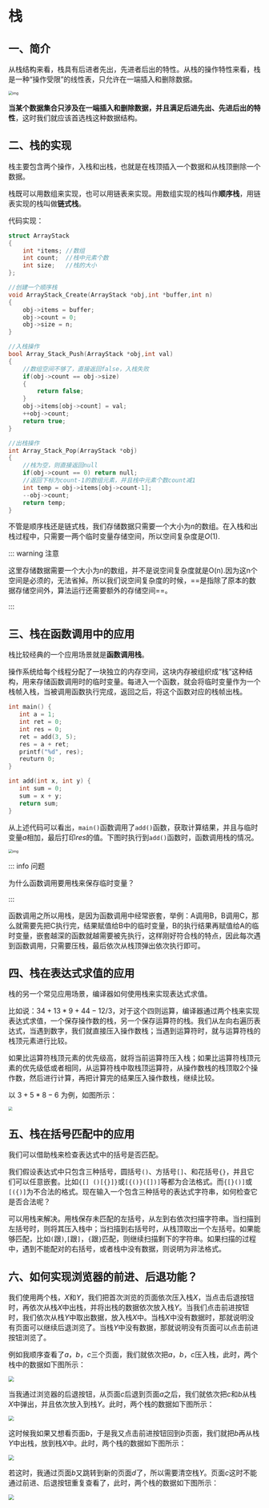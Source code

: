 # 栈
## 一、简介

从栈结构来看，栈具有后进者先出，先进者后出的特性。从栈的操作特性来看，栈是一种“操作受限”的线性表，只允许在一端插入和删除数据。

<img src="https://hyh1370039199-1313349927.cos.ap-chengdu.myqcloud.com/img/202303031430932.jpeg" alt="img" style="zoom:50%;" />

**当某个数据集合只涉及在一端插入和删除数据，并且满足后进先出、先进后出的特性**，这时我们就应该首选栈这种数据结构。

## 二、栈的实现

栈主要包含两个操作，入栈和出栈，也就是在栈顶插入一个数据和从栈顶删除一个数据。

栈既可以用数组来实现，也可以用链表来实现。用数组实现的栈叫作**顺序栈**，用链表实现的栈叫做**链式栈**。

代码实现：

```c
struct ArrayStack
{
	int *items; //数组
	int count;  //栈中元素个数
    int size;   //栈的大小
};

//创建一个顺序栈
void ArrayStack_Create(ArrayStack *obj,int *buffer,int n)
{
    obj->items = buffer;
    obj->count = 0;
    obj->size = n;
}

//入栈操作
bool Array_Stack_Push(ArrayStack *obj,int val)
{
    //数组空间不够了，直接返回false，入栈失败
    if(obj->count == obj->size)
    {
        return false;
	}
    obj->items[obj->count] = val;
    ++obj->count;
    return true;
}

//出栈操作
int Array_Stack_Pop(ArrayStack *obj)
{
    //栈为空，则直接返回null
    if(obj->count == 0) return null;
    //返回下标为count-1的数组元素，并且栈中元素个数count减1
    int temp = obj->items[obj->count-1];
    --obj->count;
    return temp;
}
```

不管是顺序栈还是链式栈，我们存储数据只需要一个大小为$n$的数组。在入栈和出栈过程中，只需要一两个临时变量存储空间，所以空间复杂度是$O(1)$.

::: warning 注意

这里存储数据需要一个大小为$n$的数组，并不是说空间复杂度就是O(n).因为这n个空间是必须的，无法省掉。所以我们说空间复杂度的时候，==是指除了原本的数据存储空间外，算法运行还需要额外的存储空间==。

::: 

## 三、栈在函数调用中的应用

栈比较经典的一个应用场景就是**函数调用栈**。

操作系统给每个线程分配了一块独立的内存空间，这块内存被组织成“栈”这种结构，用来存储函数调用时的临时变量。每进入一个函数，就会将临时变量作为一个栈帧入栈，当被调用函数执行完成，返回之后，将这个函数对应的栈帧出栈。

```c
int main() {
   int a = 1; 
   int ret = 0;
   int res = 0;
   ret = add(3, 5);
   res = a + ret;
   printf("%d", res);
   reuturn 0;
}

int add(int x, int y) {
   int sum = 0;
   sum = x + y;
   return sum;
}
```

从上述代码可以看出，`main()`函数调用了`add()`函数，获取计算结果，并且与临时变量$a$相加，最后打印$res$的值。下图时执行到`add()`函数时，函数调用栈的情况。

<img src="https://hyh1370039199-1313349927.cos.ap-chengdu.myqcloud.com/img/202303031654620.jpeg" alt="img" style="zoom:50%;" />

::: info 问题

为什么函数调用要用栈来保存临时变量？

::: 

函数调用之所以用栈，是因为函数调用中经常嵌套，举例：A调用B，B调用C，那么就需要先把C执行完，结果赋值给B中的临时变量，B的执行结果再赋值给A的临时变量，嵌套越深的函数就越需要被先执行，这样刚好符合栈的特点，因此每次遇到函数调用，只需要压栈，最后依次从栈顶弹出依次执行即可。

## 四、栈在表达式求值的应用

栈的另一个常见应用场景，编译器如何使用栈来实现表达式求值。

比如说：$34+13*9+44-12/3$，对于这个四则运算，编译器通过两个栈来实现表达式求值，一个保存操作数的栈，另一个保存运算符的栈。我们从左向右遍历表达式，当遇到数字，我们就直接压入操作数栈；当遇到运算符时，就与运算符栈的栈顶元素进行比较。

如果比运算符栈顶元素的优先级高，就将当前运算符压入栈；如果比运算符栈顶元素的优先级低或者相同，从运算符栈中取栈顶运算符，从操作数栈的栈顶取2个操作数，然后进行计算，再把计算完的结果压入操作数栈，继续比较。

以 $3 + 5 * 8 - 6$ 为例，如图所示：

<img src="https://hyh1370039199-1313349927.cos.ap-chengdu.myqcloud.com/img/202303101032182.jpeg"  style="zoom:50%;" />

## 五、栈在括号匹配中的应用

我们可以借助栈来检查表达式中的括号是否匹配。

我们假设表达式中只包含三种括号，圆括号`()`、方括号`[]`、和花括号`{}`，并且它们可以任意嵌套。比如`{[] ()[{}]}`或`[{()}([])]`等都为合法格式。而`{[}()]`或`[({)]`为不合法的格式。现在输入一个包含三种括号的表达式字符串，如何检查它是否合法呢？

可以用栈来解决。用栈保存未匹配的左括号，从左到右依次扫描字符串。当扫描到左括号时，则将其压入栈中；当扫描到右括号时，从栈顶取出一个左括号。如果能够匹配，比如`(`跟`)`,`[`跟`]`，`{`跟`}`匹配，则继续扫描剩下的字符串。如果扫描的过程中，遇到不能配对的右括号，或者栈中没有数据，则说明为非法格式。

## 六、如何实现浏览器的前进、后退功能？

我们使用两个栈，$X$和$Y$，我们把首次浏览的页面依次压入栈$X$，当点击后退按钮时，再依次从栈$X$中出栈，并将出栈的数据依次放入栈$Y$。当我们点击前进按钮时，我们依次从栈$Y$中取出数据，放入栈$X$中。当栈$X$中没有数据时，那就说明没有页面可以继续后退浏览了。当栈$Y$中没有数据，那就说明没有页面可以点击前进按钮浏览了。

例如我顺序查看了$a，b，c$三个页面，我们就依次把$a，b，c$压入栈，此时，两个栈中的数据如下图所示：

<img src="https://hyh1370039199-1313349927.cos.ap-chengdu.myqcloud.com/img/202303101342613.jpeg"  style="zoom:67%;" />

当我通过浏览器的后退按钮，从页面$c$后退到页面$a$之后，我们就依次把$c$和$b$从栈$X$中弹出，并且依次放入到栈$Y$。此时，两个栈的数据如下图所示：

<img src="https://hyh1370039199-1313349927.cos.ap-chengdu.myqcloud.com/img/202303101345677.jpeg"  style="zoom: 67%;" />

这时候我如果又想看页面$b$，于是我又点击前进按钮回到$b$页面，我们就把$b$再从栈$Y$中出栈，放到栈$X$中。此时，两个栈的数据如下图所示：

<img src="https://hyh1370039199-1313349927.cos.ap-chengdu.myqcloud.com/img/202303101350080.jpeg"  style="zoom:67%;" />

若这时，我通过页面$b$又跳转到新的页面$d$了，所以需要清空栈$Y$。页面$c$这时不能通过前进、后退按钮重复查看了，此时，两个栈的数据如下图所示：

<img src="https://hyh1370039199-1313349927.cos.ap-chengdu.myqcloud.com/img/202303101353248.jpeg"  style="zoom:67%;" />

